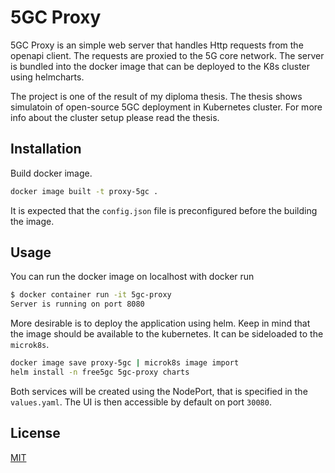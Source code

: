 # 5GC Proxy

5GC Proxy is an simple web server that handles Http requests from the openapi client. The requests are proxied to the 5G core network. The server is bundled into the docker image that can be deployed to the K8s cluster using helmcharts.

The project is one of the result of my diploma thesis. The thesis shows simulatoin of open-source 5GC deployment in Kubernetes cluster. For more info about the cluster setup please read the thesis.

## Installation

Build docker image.

```bash
docker image built -t proxy-5gc .
```

It is expected that the `config.json` file is preconfigured before the building the image.

## Usage

You can run the docker image on localhost with docker run
```bash
$ docker container run -it 5gc-proxy
Server is running on port 8080
```

More desirable is to deploy the application using helm. Keep in mind that the image should be available to the kubernetes. It can be sideloaded to the `microk8s`.

```bash
docker image save proxy-5gc | microk8s image import
helm install -n free5gc 5gc-proxy charts
```

Both services will be created using the NodePort, that is specified in the `values.yaml`. The UI is then accessible by default on port `30080`.

## License

[MIT](https://choosealicense.com/licenses/mit/)
